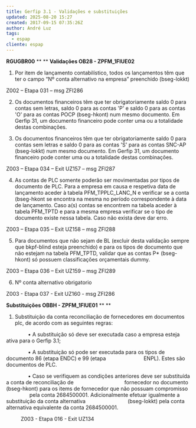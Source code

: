 ```yaml
---
title: Gerfip 3.1 - Validações e substituições
updated: 2025-08-20 15:27
created: 2017-09-15 07:35:26Z
author: André Luz
tags:
  - espap
cliente: espap
---
```


**RGUGBR00**
**
**
**Validações OB28 - ZPFM_1FIUE02**

1.  Por item de lançamento contabilístico, todos os lançamentos têm que ter o campo “Nº conta alternativo na empresa” preenchido (bseg-lokkt)

Z002 – Etapa 031 – msg ZFI286

2.  Os documentos financeiros têm que ter obrigatoriamente saldo 0 para contas sem letras, saldo 0 para as contas 'P' e saldo 0 para as contas 'O' para as contas POCP (bseg-hkont) num mesmo documento. Em Gerfip 31, um documento financeiro pode conter uma ou a totalidade destas combinações.

3.  Os documentos financeiros têm que ter obrigatoriamente saldo 0 para contas sem letras e saldo 0 para as contas 'S' para as contas SNC-AP (bseg-lokkt) num mesmo documento. Em Gerfip 31, um documento financeiro pode conter uma ou a totalidade destas combinações.

Z003 – Etapa 034 – Exit UZ157 – msg ZFI287

4.  As contas de PLC somente poderão ser movimentadas por tipos de documento de PLC. Para a empresa em causa e respetiva data de lançamento aceder à tabela PFM_TPPLC_LANC_N e verificar se a conta (bseg-hkont se encontra na mesma no período correspondente à data de lançamento. Caso a(s) contas se encontrem na tabela aceder à tabela PFM_TPTD e para a mesma empresa verificar se o tipo de documento existe nessa tabela. Caso não exista deve dar erro.

Z003 – Etapa 035 – Exit UZ158 – msg ZFI288

5.  Para documentos que não sejam de BL (excluir desta validação sempre que bkpf-blind esteja preenchido) e para os tipos de documento que não estejam na tabela PFM_TPTD, validar que as contas P* (bseg-hkont) só possuem classificações orçamentais dummy.

Z003 – Etapa 036 – Exit UZ159 – msg ZFI289

6. Nº conta alternativo obrigatorio

Z003 - Etapa 037 - Exit UZ160 - msg ZFI286

**Substituições OBBH - ZPFM_1FIUE01**
**
**

1. Substituição da conta reconciliação de fornecedores em documentos plc, de acordo com as seguintes regras:

               •	A substituição só deve ser executada caso a empresa esteja ativa para o Gerfip 3.1;

               •	A substituição só pode ser executada para os tipos de documento 86 (etapa ENDC) e 99 (etapa                          ENPL). Estes são documentos de PLC.

               •	Caso se verifiquem as condições anteriores deve ser substituída a conta de reconciliação de                                   fornecedor no documento (bseg-hkont) para os items de fornecedor que não possuam compromisso                   pela conta 2684500001. Adicionalmente efetuar igualmente a substituição da conta alternativa                             (bseg-lokkt) pela conta alternativa equivalente da conta 2684500001.

          Z003 - Etapa 016 - Exit UZ134
